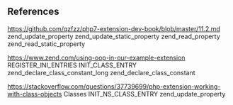 ## References

https://github.com/qzfzz/php7-extension-dev-book/blob/master/11.2.md
	zend_update_property
	zend_update_static_property
	zend_read_property
	zend_read_static_property


https://www.zend.com/using-oop-in-our-example-extension
	REGISTER_INI_ENTRIES
	INIT_CLASS_ENTRY
	zend_declare_class_constant_long
	zend_declare_class_constant


https://stackoverflow.com/questions/37739699/php-extension-working-with-class-objects
	Classes
	INIT_NS_CLASS_ENTRY
	zend_update_property
